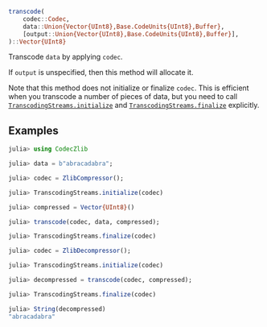 ```julia
transcode(
    codec::Codec,
    data::Union{Vector{UInt8},Base.CodeUnits{UInt8},Buffer},
    [output::Union{Vector{UInt8},Base.CodeUnits{UInt8},Buffer}],
)::Vector{UInt8}
```

Transcode `data` by applying `codec`.

If `output` is unspecified, then this method will allocate it.

Note that this method does not initialize or finalize `codec`. This is efficient when you transcode a number of pieces of data, but you need to call [`TranscodingStreams.initialize`](@ref) and [`TranscodingStreams.finalize`](@ref) explicitly.

## Examples

```julia
julia> using CodecZlib

julia> data = b"abracadabra";

julia> codec = ZlibCompressor();

julia> TranscodingStreams.initialize(codec)

julia> compressed = Vector{UInt8}()

julia> transcode(codec, data, compressed);

julia> TranscodingStreams.finalize(codec)

julia> codec = ZlibDecompressor();

julia> TranscodingStreams.initialize(codec)

julia> decompressed = transcode(codec, compressed);

julia> TranscodingStreams.finalize(codec)

julia> String(decompressed)
"abracadabra"

```
